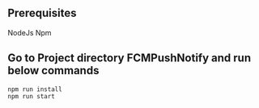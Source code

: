## Prerequisites
NodeJs
Npm

## Go to Project directory FCMPushNotify and run below commands

```
npm run install 
npm run start

```
